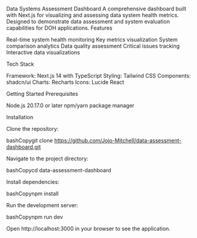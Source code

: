 Data Systems Assessment Dashboard
A comprehensive dashboard built with Next.js for visualizing and assessing data system health metrics. Designed to demonstrate data assessment and system evaluation capabilities for DOH applications.
Features

Real-time system health monitoring
Key metrics visualization
System comparison analytics
Data quality assessment
Critical issues tracking
Interactive data visualizations

Tech Stack

Framework: Next.js 14 with TypeScript
Styling: Tailwind CSS
Components: shadcn/ui
Charts: Recharts
Icons: Lucide React

Getting Started
Prerequisites

Node.js 20.17.0 or later
npm/yarn package manager

Installation

Clone the repository:

bashCopygit clone https://github.com/Jojo-Mitchell/data-assessment-dashboard.git

Navigate to the project directory:

bashCopycd data-assessment-dashboard

Install dependencies:

bashCopynpm install

Run the development server:

bashCopynpm run dev

Open http://localhost:3000 in your browser to see the application.